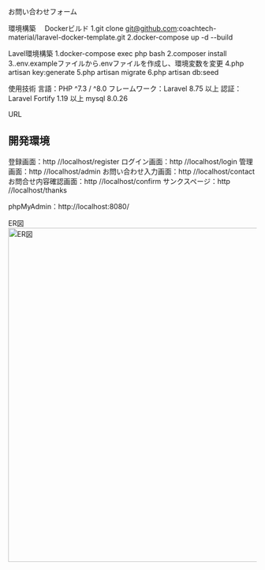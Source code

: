 お問い合わせフォーム

環境構築
　Dockerビルド
 1.git clone git@github.com:coachtech-material/laravel-docker-template.git
 2.docker-compose up -d --build

 Lavel環境構築
 1.docker-compose exec php bash
 2.composer install
 3..env.exampleファイルから.envファイルを作成し、環境変数を変更
 4.php artisan key:generate
 5.php artisan migrate
 6.php artisan db:seed

 使用技術
 言語：PHP ^7.3 / ^8.0
 フレームワーク：Laravel 8.75 以上
 認証：Laravel Fortify 1.19 以上
 mysql 8.0.26

URL
## 開発環境
登録画面：http //localhost/register
ログイン画面：http //localhost/login
管理画面：http //localhost/admin
お問い合わせ入力画面：http //localhost/contact
お問合せ内容確認画面：http //localhost/confirm
サンクスページ：http //localhost/thanks

phpMyAdmin：http://localhost:8080/

ER図
<img width="677" alt="ER図" src="https://github.com/user-attachments/assets/431c17c4-a96e-4f33-af6c-6f0991255ddf" />



